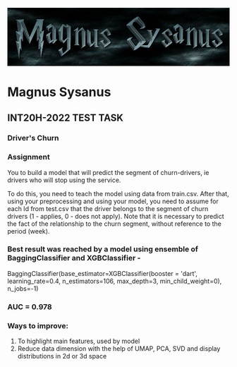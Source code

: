 ![Magnus Sysanus](coollogo_com-22683573.png)
# Magnus Sysanus
## INT20H-2022 TEST TASK
### Driver's Churn

### Assignment
You to build a model that will predict the segment of churn-drivers, ie drivers who will stop using the service.

To do this, you need to teach the model using data from train.csv. After that, using your preprocessing and using your model, you need to assume for each Id from test.csv that the driver belongs to the segment of churn drivers (1 - applies, 0 - does not apply).
Note that it is necessary to predict the fact of the relationship to the churn segment, without reference to the period (week).


### Best result was reached by a model using ensemble of BaggingClassifier and XGBClassifier -
BaggingClassifier(base_estimator=XGBClassifier(booster = 'dart', learning_rate=0.4, n_estimators=106, max_depth=3, min_child_weight=0), n_jobs=-1)

### AUC = 0.978

### Ways to improve:
1. To highlight main features, used by model 
1. Reduce data dimension with the help of UMAP, PCA, SVD and display distributions in 2d or 3d space
